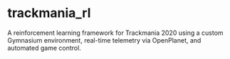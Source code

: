 # trackmania_rl
A reinforcement learning framework for Trackmania 2020 using a custom Gymnasium environment, real-time telemetry via OpenPlanet, and automated game control. 
